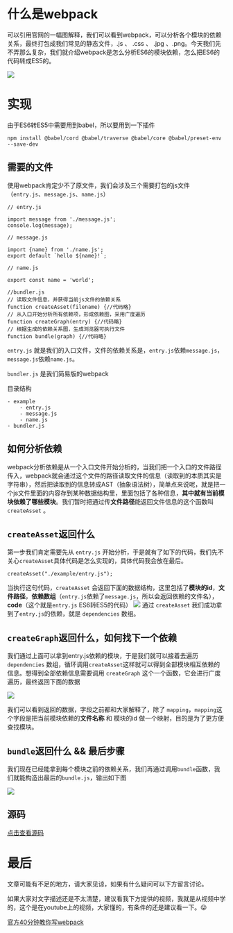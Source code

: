 # 什么是webpack
可以引用官网的一幅图解释，我们可以看到webpack，可以分析各个模块的依赖关系，最终打包成我们常见的静态文件，.js 、 .css 、 .jpg 、.png。今天我们先不弄那么复杂，我们就介绍webpack是怎么分析ES6的模块依赖，怎么把ES6的代码转成ES5的。

![](https://user-gold-cdn.xitu.io/2019/3/2/1693ed9df7905766?w=2124&h=928&f=png&s=153846)

# 实现
由于ES6转ES5中需要用到babel，所以要用到一下插件

`npm install @babel/cord @babel/traverse @babel/core @babel/preset-env --save-dev`
## 需要的文件
使用webpack肯定少不了原文件，我们会涉及三个需要打包的js文件（`entry.js`、`message.js`、`name.js`）

```
// entry.js

import message from './message.js';
console.log(message);
```
```
// message.js

import {name} from './name.js';
export default `hello ${name}!`;
```
```
// name.js

export const name = 'world';
```
``` 
//bundler.js 
// 读取文件信息，并获得当前js文件的依赖关系
function createAsset(filename) {//代码略}
// 从入口开始分析所有依赖项，形成依赖图，采用广度遍历
function createGraph(entry) {//代码略}
// 根据生成的依赖关系图，生成浏览器可执行文件
function bundle(graph) {//代码略}
```
`entry.js` 就是我们的入口文件，文件的依赖关系是，`entry.js`依赖`message.js`，`message.js`依赖`name.js`。

`bundler.js` 是我们简易版的webpack


目录结构
```
- example
    - entry.js
    - message.js
    - name.js
- bundler.js
```

## 如何分析依赖
webpack分析依赖是从一个入口文件开始分析的，当我们把一个入口的文件路径传入，webpack就会通过这个文件的路径读取文件的信息（读取到的本质其实是字符串），然后把读取到的信息转成AST（抽象语法树），简单点来说呢，就是把一个js文件里面的内容存到某种数据结构里，里面包括了各种信息，**其中就有当前模块依赖了哪些模块**。我们暂时把通过传**文件路径**能返回文件信息的这个函数叫 `createAsset` 。

## `createAsset`返回什么
第一步我们肯定需要先从 `entry.js` 开始分析，于是就有了如下的代码，我们先不关心`createAsset`具体代码是怎么实现的，具体代码我会放在最后。
```
createAsset("./example/entry.js");
```
当执行这句代码，`createAsset` 会返回下面的数据结构，这里包括了**模块的id**，**文件路径**，**依赖数组**（`entry.js`依赖了`message.js`，所以会返回依赖的文件名），**code**（这个就是`entry.js` ES6转ES5的代码）
![](https://user-gold-cdn.xitu.io/2019/3/2/1693eee846b82ac0?w=1482&h=560&f=png&s=101080)
通过 `createAsset` 我们成功拿到了`entry.js`的依赖，就是 `dependencies` 数组。

## `createGraph`返回什么，如何找下一个依赖
我们通过上面可以拿到entry.js依赖的模块，于是我们就可以接着去遍历`dependencies` 数组，循环调用`createAsset`这样就可以得到全部模块相互依赖的信息。想得到全部依赖信息需要调用 `createGraph` 这个一个函数，它会进行广度遍历，最终返回下面的数据

![](https://user-gold-cdn.xitu.io/2019/3/2/1693efa64b43d73c?w=2320&h=1936&f=png&s=342355)

我们可以看到返回的数据，字段之前都和大家解释了，除了 `mapping`，`mapping`这个字段是把当前模块依赖的**文件名称** 和 模块的id 做一个映射，目的是为了更方便查找模块。

## `bundle`返回什么 && 最后步骤
我们现在已经能拿到每个模块之前的依赖关系，我们再通过调用`bundle`函数，我们就能构造出最后的`bundle.js`，输出如下图

![](https://user-gold-cdn.xitu.io/2019/3/2/1693f0740a24a5b0?w=2220&h=1946&f=png&s=432836)

## 源码
[点击查看源码](https://github.com/dykily/simple_webpack/blob/master/bundler.js)
# 最后
文章可能有不足的地方，请大家见谅，如果有什么疑问可以下方留言讨论。

如果大家对文字描述还是不太清楚，建议看我下方提供的视频，我就是从视频中学的，这个是在youtube上的视频，大家懂的，有条件的还是建议看一下。😝

[官方40分钟教你写webpack](https://www.youtube.com/watch?v=Gc9-7PBqOC8&list=LLHK1mTHpwrUeYgF5gu-Kd4g)
